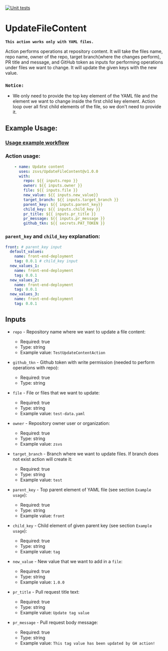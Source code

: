 [![Unit tests](https://github.com/zsvs/UpdateFileContent/actions/workflows/unit-tests.yaml/badge.svg)](https://github.com/zsvs/UpdateFileContent/actions/workflows/unit-tests.yaml)

# UpdateFileContent

**`This action works only with YAML files.`**

Action performs operations at repository content. It will take the files name, repo name, owner of the repo, target branch(where the changes perform), PR title and message, and GitHub token as inputs for performing operations under files we want to change. It will update the given keys with the new value.

### `Notice:`
* We only need to provide the top key element of the YAML file and the element we want to change inside the first child key element. Action loop over all first child elements of the file, so we don't need to provide it.

## Example Usage:
### [Usage example workflow](.github/workflows/usage.yaml)

### Action usage:
```yaml
    - name: Update content
      uses: zsvs/UpdateFileContent@v1.0.0
      with:
        repo: ${{ inputs.repo }}
        owner: ${{ inputs.owner }}
        file: ${{ inputs.file }}
        new_value: ${{ inputs.new_value}}
        target_branch: ${{ inputs.target_branch }}
        parent_key: ${{ inputs.parent_key}}
        child_key: ${{ inputs.child_key }}
        pr_title: ${{ inputs.pr_title }}
        pr_message: ${{ inputs.pr_message }}
        github_tkn: ${{ secrets.PAT_TOKEN }}
```
### `parent_key` and `child_key` explanation:
``` yaml
front: # parent_key input
  default_values:
    name: front-end-deployment
    tag: 0.0.1 # child_key input
  new_values_1:
    name: front-end-deployment
    tag: 0.0.1
  new_values_2:
    name: front-end-deployment
    tag: 0.0.1
  new_values_3:
    name: front-end-deployment
    tag: 0.0.1
```
## Inputs

* `repo` - Repository name where we want to update a file content:
    - Required: true
    - Type: string
    - Example value: `TestUpdateContentAction`

* `github_tkn` - Github token with write permission (needed to perform operations with repo):
    - Required: true
    - Type: string

* `file` - File or files that we want to update:
    - Required: true
    - Type: string
    - Example value: `test-data.yaml`

* `owner` - Repository owner user or organization:
    - Required: true
    - Type: string
    - Example value: `zsvs`

* `target_branch` - Branch where we want to update files. If branch does not exist action will create it:
    - Required: true
    - Type: string
    - Example value: `test`

* `parent_key` - Top parent element of YAML file (see section `Example usage`):
    - Required: true
    - Type: string
    - Example value: `front`

* `child_key` - Child element of given parent key (see section `Example usage`):
    - Required: true
    - Type: string
    - Example value: `tag`

* `new_value` - New value that we want to add in a `file`:
    - Required: true
    - Type: string
    - Example value: `1.0.0`

* `pr_title` - Pull request title text:
    - Required: true
    - Type: string
    - Example value: `Update tag value`

* `pr_message` - Pull request body message:
    - Required: true
    - Type: string
    - Example value: `This tag value has been updated by GH action!`

